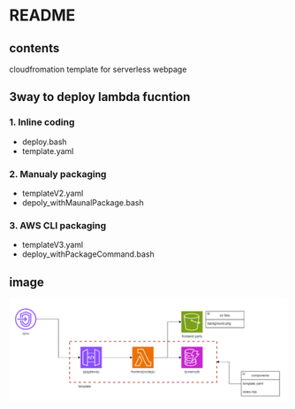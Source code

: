 # README

## contents
cloudfromation template for serverless webpage

## 3way to deploy lambda fucntion
### 1. Inline coding
- deploy.bash
- template.yaml

### 2. Manualy packaging
- templateV2.yaml
- depoly_withMaunalPackage.bash

### 3. AWS CLI packaging
- templateV3.yaml
- deploy_withPackageCommand.bash

## image
![stackimage](image.png "serverless-front")